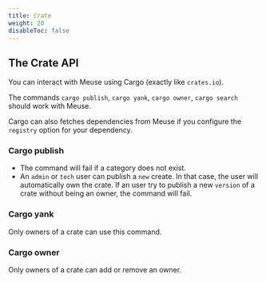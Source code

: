 ```yaml
---
title: Crate
weight: 20
disableToc: false
---
```


## The Crate API

You can interact with Meuse using Cargo (exactly like `crates.io`).

The commands `cargo publish`, `cargo yank`, `cargo owner`, `cargo search` should work with Meuse.

Cargo can also fetches dependencies from Meuse if you configure the `registry` option for your dependency.

### Cargo publish

- The command will fail if a category does not exist.
- An `admin` or `tech` user can publish a `new` create. In that case, the user will automatically own the crate. If an user try to publish a new `version` of a crate without being an owner, the command will fail.

### Cargo yank

Only owners of a crate can use this command.

### Cargo owner

Only owners of a crate can add or remove an owner.
